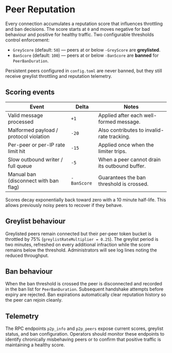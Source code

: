 # Peer Reputation

Every connection accumulates a reputation score that influences throttling and
ban decisions. The score starts at `0` and moves negative for bad behaviour and
positive for healthy traffic. Two configurable thresholds control enforcement:

* `GreyScore` (default: `50`) — peers at or below `-GreyScore` are **greylisted**.
* `BanScore` (default: `100`) — peers at or below `-BanScore` are **banned** for
  `PeerBanDuration`.

Persistent peers configured in `config.toml` are never banned, but they still
receive greylist throttling and reputation telemetry.

## Scoring events

| Event | Delta | Notes |
| --- | --- | --- |
| Valid message processed | `+1` | Applied after each well-formed message. |
| Malformed payload / protocol violation | `-20` | Also contributes to invalid-rate tracking. |
| Per-peer or per-IP rate limit hit | `-15` | Applied once when the limiter trips. |
| Slow outbound writer / full queue | `-5` | When a peer cannot drain its outbound buffer. |
| Manual ban (disconnect with ban flag) | `-BanScore` | Guarantees the ban threshold is crossed. |

Scores decay exponentially back toward zero with a 10 minute half-life. This
allows previously noisy peers to recover if they behave.

## Greylist behaviour

Greylisted peers remain connected but their per-peer token bucket is throttled
by 75% (`greylistRateMultiplier = 0.25`). The greylist period is two minutes,
refreshed on every additional infraction while the score remains below the
threshold. Administrators will see log lines noting the reduced throughput.

## Ban behaviour

When the ban threshold is crossed the peer is disconnected and recorded in the
ban list for `PeerBanDuration`. Subsequent handshake attempts before expiry are
rejected. Ban expirations automatically clear reputation history so the peer can
rejoin cleanly.

## Telemetry

The RPC endpoints `p2p_info` and `p2p_peers` expose current scores, greylist
status, and ban configuration. Operators should monitor these endpoints to
identify chronically misbehaving peers or to confirm that positive traffic is
maintaining a healthy score.
